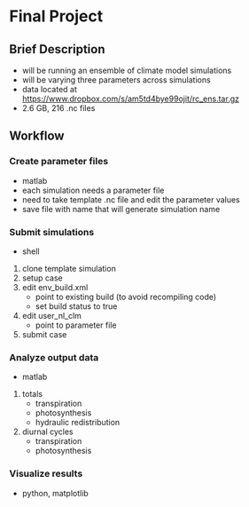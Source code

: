 # Final Project

## Brief Description
 - will be running an ensemble of climate model simulations
 - will be varying three parameters across simulations
 - data located at https://www.dropbox.com/s/am5td4bye99ojit/rc_ens.tar.gz
 - 2.6 GB, 216 .nc files

## Workflow

### Create parameter files
 - matlab
 - each simulation needs a parameter file
 - need to take template .nc file and edit the parameter values
 - save file with name that will generate simulation name

### Submit simulations
 - shell
 1) clone template simulation
 2) setup case
 3) edit env_build.xml
      - point to existing build (to avoid recompiling code)
      - set build status to true
 4) edit user_nl_clm
      - point to parameter file
 5) submit case

### Analyze output data
 - matlab
 1) totals
      - transpiration
      - photosynthesis
      - hydraulic redistribution
 2) diurnal cycles
      - transpiration
      - photosynthesis

### Visualize results
 - python, matplotlib
